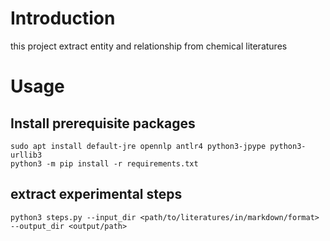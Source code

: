# Introduction

this project extract entity and relationship from chemical literatures

# Usage

## Install prerequisite packages

```shell
sudo apt install default-jre opennlp antlr4 python3-jpype python3-urllib3
python3 -m pip install -r requirements.txt
```

## extract experimental steps

```shell
python3 steps.py --input_dir <path/to/literatures/in/markdown/format> --output_dir <output/path>
```
